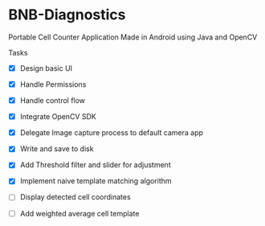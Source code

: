 # BNB-Diagnostics
Portable Cell Counter Application Made in Android using Java and OpenCV

Tasks

- [x] Design basic UI
- [x] Handle Permissions
- [x] Handle control flow 
- [x] Integrate OpenCV SDK
- [x] Delegate Image capture process to default camera app
- [x] Write and save to disk
- [x] Add Threshold filter and slider for adjustment
- [x] Implement naive template matching algorithm

- [ ] Display detected cell coordinates
- [ ] Add weighted average cell template
